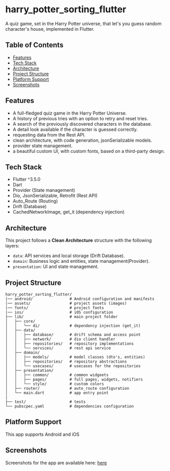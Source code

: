 # harry_potter_sorting_flutter

A quiz game, set in the Harry Potter universe, that let's you guess random character's house, implemented in Flutter.

## Table of Contents
- [Features](#features)
- [Tech Stack](#tech-stack)
- [Architecture](#architecture)
- [Project Structure](#project-structure)
- [Platform Support](#platform-support)
- [Screenshots](#screenshots)

## Features
- A full-fledged quiz game in the Harry Potter Universe.
- A history of previous tries with an option to retry and reset tries.
- A search of the previously discovered characters in the database.
- A detail look available if the character is guessed correctly.
- requesting data from the Rest API.
- clean architecture, with code generation, jsonSerializable models.
- provider state management.
- a beautiful custom UI, with custom fonts, based on a third-party design.

## Tech Stack
- Flutter ^3.5.0
- Dart
- Provider (State management)
- Dio, JsonSerializable, Retrofit (Rest API)
- Auto_Route (Routing)
- Drift (Database)
- CachedNetworkImage, get_it (dependency injection)

## Architecture
This project follows a **Clean Architecture** structure with the following layers:
- `data`: API services and local storage (Drift Database).
- `domain`: Business logic and entities, state management(Provider).
- `presentation`: UI and state management.

## Project Structure

```
harry_potter_sorting_flutter/
|── android/                # Android configuration and manifests
|── assets/                 # project assets (images)
|── fonts/                  # project fonts
|── ios/                    # iOS configuration
├── lib/                    # main project folder
│   ├── core/                
│   │   └── di/             # dependency injection (get_it)
│   ├── data/               
│   │   ├── database/       # drift schema and access point
│   │   ├── network/        # dio client handler   
│   │   ├── repositories/   # repository implementations    
│   │   └── services/       # rest api service
│   ├── domain/
│   │   ├── models/         # model classes (dto's, entities)
│   │   ├── repositories/   # repository abstractions
│   │   └── usecases/       # usecases for the repositories
│   ├── presentation/       
│   │   ├── common/         # common widgeets
│   │   ├── pages/          # full pages, widgets, notifiers    
│   │   └── style/          # custom colors
│   ├── router/             # auto_route configuration
│   └── main.dart           # app entry point
|
├── test/                   # tests
└── pubscpec.yaml           # dependencies configuration

```

## Platform Support
This app supports Android and iOS

## Screenshots
Screenshots for the app are available here: [here](https://www.behance.net/gallery/218116601/Harry-Potter-Houses-Quiz-App)

